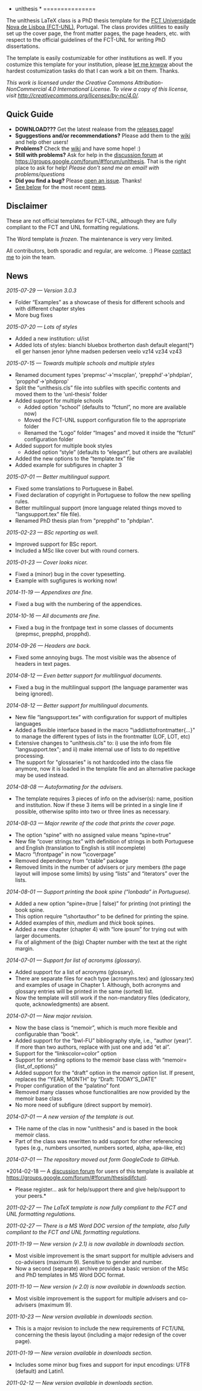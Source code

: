 * unlthesis *
===============

The unlthesis LaTeX class is a PhD thesis template for the [FCT Universidade Nova de Lisboa (FCT-UNL)](http://www.fct.unl.pt), Portugal. The class provides utilities to easily set up the cover page, the front matter pages, the page headers, etc. with respect to the official guidelines of the FCT-UNL for writing PhD dissertations.

The template is easily costumizable for other institutions as well.  If you costumize this template for your institution, please [let me knwow](http://docentes.fct.unl.pt/joao-lourenco) about the hardest costumization tasks do that I can work a bit on them.  Thanks.

*This work is licensed under the Creative Commons Attribution-NonCommercial 4.0 International License. To view a copy of this license, visit http://creativecommons.org/licenses/by-nc/4.0/.*


Quick Guide
-----------

+ **DOWNLOAD???**  Get the latest realease from the [releases page](https://github.com/joaomlourenco/unlthesis/releases)!
+ **Sguggestions and/or recommendations?** Please add them to the [wiki](https://github.com/joaomlourenco/unlthesis/wiki) and help other users!
+ **Problems?** Check the [wiki](https://github.com/joaomlourenco/unlthesis/wiki) and have some hope! :)
+ **Still with problems?**  Ask for help in the [discussion forum](https://groups.google.com/forum/#!forum/unlthesis) at https://groups.google.com/forum/#!forum/unlthesis. That is the right place to ask for help!  *Please don't send me an email! with problems/questions*
+ **Did you find a bug?**  Please [open an issue](https://github.com/joaomlourenco/unlthesis/issues). Thanks!
+ [See below](#news) for the most recent [news](#news).


Disclaimer
----------

These are not official templates for FCT-UNL, although they are fully compliant to the FCT and UNL formatting regulations.

The Word template is *frozen*.  The maintenance is very very limited.

All contributors, both sporadic and regular, are welcome. :) Please [contact me](http://docentes.fct.unl.pt/joao-lourenco) to join the team.


News
----
*2015-07-29 — Version 3.0.3*
+ Folder “Examples” as a showcase of thesis for different schools and with different chapter styles
+ More bug fixes

*2015-07-20 — Lots of styles*
+ Added a new institution: ul/ist
+ Added lots of styles: bianchi bluebox brotherton dash default elegant(*) ell ger hansen jenor lyhne madsen pedersen veelo vz14 vz34 vz43

*2015-07-15 — Towards multiple schools and multiple styles*
+ Renamed document types 'prepmsc'->'mscplan', 'prepphd'->'phdplan', 'propphd'->'phdprop'
+ Split the “unlthesis.cls” file into subfiles with specific contents and moved them to the 'unl-thesis' folder
+ Added support for multiple schools
	- Added option “school” (defaults to “fctunl”, no more are available now)
	- Moved the FCT-UNL support configuration file to the appropriate folder
	- Renamed the “Logo” folder “Images” and moved it inside the “fctunl” configuration folder
+ Added support for multiple book styles
	- Added option “style” (defaults to “elegant”, but others are available)
+ Added the new options to the “template.tex” file
+ Added example for subfigures in chapter 3


*2015-07-01 — Better multilingual support.*
+ Fixed some translations to Portuguese in Babel.
+ Fixed declaration of copyright in Portuguese to follow the new spelling rules.
+ Better multilingual support (more language related things moved to "langsupport.tex" file file).
+ Renamed PhD thesis plan from "prepphd" to "phdplan".

*2015-02-23 — BSc reporting as well.*
+ Improved support for BSc report.
+ Included a MSc like cover but with round corners.

*2015-01-23 — Cover looks nicer.*
+ Fixed a (minor) bug in the cover typesetting.
+ Example with sugfigures is working now!

*2014-11-19 — Appendixes are fine.*
+ Fixed a bug with the numbering of the appendices.

*2014-10-16 — All documents are fine.*
+ Fixed a bug in the frontpage text in some classes of documents (prepmsc, prepphd, propphd).

*2014-09-26 — Headers are back.*
+ Fixed some annoying bugs. The most visible was the absence of headers in text pages.

*2014-08-12 — Even better support for multilingual documents.*
+ Fixed a bug in the multilingual support (the language paramenter was being ignored).

*2014-08-12 — Better support for multilingual documents.*
+ New file “langsupport.tex” with configuration for support of multiples languages
+ Added a flexible interface based in the macro "\addlisttofrontmatter{…}" to manage the different types of lists in the frontmatter (LOF, LOT, etc)
+ Extensive changes to "unlthesis.cls" to: i) use the info from file "langsupport.tex"; and ii) make internal use of lists to do repetitive processing.
+ The support for "glossaries" is not hardcoded into the class file anymore, now it is loaded in the template file and an alternative package may be used instead.

*2014-08-08 — Autoformating for the advisers.*
+ The template requires 3 pieces of info on the adviser(s): name, position and institution. Now if these 3 items will be printed in a single line if possible, otherwise splito into two or three lines as necessary.

*2014-08-03 — Major rewrite of the code that prints the cover page.*
+ The option “spine” with no assigned value means “spine=true”
+ New file “cover strings.tex” with definition of strings in both Portuguese and English (translation to English is still incomplete)
+ Macro “\frontpage” in now “\coverpage”
+ Removed dependency from “ctable” package
+ Removed limits in the number of advisers or jury members (the page layout will impose some limits) by using “lists” and “iterators” over the lists.

*2014-08-01 — Support printing the book spine (“lonbada” in Portuguese).*
+ Added a new option “spine=(true | false)” for printing (not printing) the book spine.
+ This option require “\shortauthor” to be defined for printing the spine.
+ Added examples of *thin*, *medium* and *thick* book spines.
+ Added a new chapter (chapter 4) with “lore ipsum” for trying out with larger documents.
+ Fix of alighment of the (big) Chapter number with the text at the right margin.

*2014-07-01 — Support for list of acronyms (glossary).*
+ Added support for a list of acronyms (glossary).
+ There are separate files for each type (acronyms.tex) and (glossary.tex) and examples of usage in Chapter 1.  Although, both acronyms and glossary entries will be printed in the same (sorted) list.
+ Now the template will still work if the non-mandatory files (dedicatory, quote, acknowledgments) are absent.

*2014-07-01 — New major revision.*
+ Now the base class is “memoir”, which is much more flexible and configurable than “book”.
+ Added support for the “bwl-FU” bibliography style, i.e., “author (year)”.  If more than two authors, replace with just one and add “et al”.
+ Support for the “linkscolor=color” option
+ Support for sending options to the memoir base class with “memoir={list_of_options}”
+ Added support for the “draft” option in the memoir option list. If present, replaces the “YEAR, MONTH” by “Draft: TODAY’S_DATE”
+ Proper configuration of the “palatino” font
+ Removed many classes whose functionalities are now provided by the memoir base class
+ No more need of subfigure (direct support by memoir).

*2014-07-01 — A new version of the template is out.*
+ THe name of the clas in now "unlthesis" and is based in the book memoir class.  
+ Part of the class was rewritten to add support for other referencing types (e.g., numbers unsorted, numbers sorted, alpha, apa-like, etc)

*2014-07-01 — The repository moved out form GoogleCode to GitHub.*

*2014-02-18 — A [discussion forum](https://groups.google.com/forum/#!forum/thesisdifctunl) for users of this template is available at https://groups.google.com/forum/#!forum/thesisdifctunl. 
+ Please register… ask for help/support there and give help/support to your peers.*

*2011-02-27 — The LaTeX template is now fully compliant to the FCT and UNL formatting regulations.*

*2011-02-27 — There is a MS Word DOC version of the template, also fully compliant to the FCT and UNL formatting regulations.*

*2011-11-19 — New version (v 2.1) is now available in downloads section.*
+ Most visible improvement is the smart support for multiple advisers and co-advisers (maximum 9). Sensitive to gender and number. 
+ Now a second (separate) archive provides a basic version of the MSc and PhD templates in MS Word DOC format.

*2011-11-10 — New version (v 2.0) is now available in downloads section.*
+ Most visible improvement is the support for multiple advisers and co-advisers (maximum 9).

*2011-10-23 — New version available in downloads section.*
+ This is a major revision to include the new requirements of FCT/UNL concerning the thesis layout (including a major redesign of the cover page).

*2011-01-19 — New version available in downloads section.*
+ Includes some minor bug fixes and support for input encodings: UTF8 (default) and Latin1.

*2011-02-12 — New version available in downloads section.*
